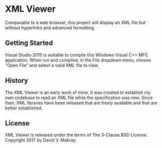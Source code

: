# XML Viewer

Comparable to a web browser, this project will display an XML file but without hyperlinks and advanced formatting.

## Getting Started

Visual Studio 2015 is suitable to compile this Windows Visual C++ MFC application. When run and compiled, in the File dropdown menu, choose "Open File" and select a valid XML file to view.

## History

The XML Viewer is an early work of mine. It was created to establish my own codebase to read an XML file while the specification was new. Since then, XML libraries have been released that are freely available and that are better established.

## License

XML Viewer is released under the terms of The 3-Clause BSD License. Copyright 2017 by David V. Makray.
